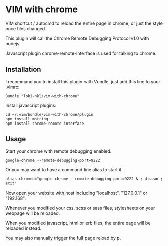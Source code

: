 # VIM with chrome #

VIM shortcut / autocmd to reload the entire page in chrome, or just the style once files changed.

This plugin will call the Chrome Remote Debugging Protocol v1.0 with nodejs.

Javascript plugin chrome-remote-interface is used for talking to chrome.


## Installation ##

I recommand you to install this plugin with Vundle, just add this line to your .vimrc:

    Bundle "loki-nkl/vim-with-chrome"

Install javascript plugins:

    cd ~/.vim/bundle/vim-with-chrome/plugin
    npm install mstring
    npm install chrome-remote-interface


## Usage ##

Start your chrome with remote debugging enabled.

    google-chrome --remote-debugging-port=9222

Or you may want to have a command line alias to start it.

    alias chromed="google-chrome --remote-debugging-port=9222 & ; disown ; exit"

Now open your website with host including "localhost", "127.0.0.1" or "192.168".

Whenever you modified your css, scss or sass files, stylesheets on your webpage will be reloaded.

When you modified javascript, html or erb files, the entire page will be reloaded instead.

You may also manually trigger the full page reload by <leader>p.
